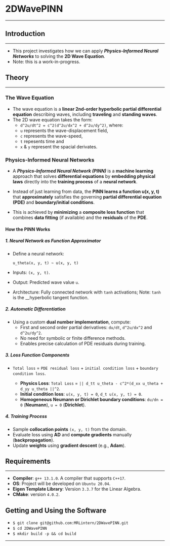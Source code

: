 # 2DWavePINN
---
## Introduction
---
* This project investigates how we can apply ___Physics-Informed Neural Networks___ to solving the __2D Wave Equation__.
* Note: this is a work-in-progress.

## Theory
---
### The Wave Equation
* The wave equation is a __linear 2nd-order hyperbolic partial differential equation__ describing waves, including __traveling__ and __standing waves__.
* The 2D wave equation takes the form:
   * `d^2u/dt^2 = c^2(d^2u/dx^2 + d^2u/dy^2)`, where:
   * `u` represents the wave-displacement field,
   * `c` represents the wave-speed,
   * `t`  repesents time and
   * `x` & `y` represent the spacial derivates.

### Physics-Informed Neural Networks
* A ___Physics-Informed Neural Network (PINN)___ is a __machine learning__ approach that solves __differential equations__ by __embedding physical laws__ directly into the __training process__ of a __neural network__.

* Instead of just learning from data, the __PINN learns a function u(x, y, t)__ that __approximately__ satisfies the governing __partial differential equation (PDE)__ and __boundary/initial conditions__.
* This is achieved by __minimizing__ a __composite loss function__ that combines __data fitting__ (if available) and the __residuals__ of the __PDE__.

#### How the PINN Works
##### 1. Neural Network as Function Approximator
* Define a neural network:

    `u_theta(x, y, t) ~ u(x, y, t)`
  
* Inputs: `(x, y, t)`.
* Output: Predicted wave value `u`.
* Architecture: Fully connected network with `tanh` activations; Note: `tanh` is the __hyperbolic tangent function.

##### 2. Automatic Differentiation
* Using a custom __dual number implementation__, compute:
    * First and second order partial derivatives: `du/dt`, `d^2u/dx^2` and `d^2u/dy^2`.
    * No need for symbolic or finite difference methods.
    * Enables precise calculation of PDE residuals during training.
 
##### 3. Loss Function Components
* `Total loss` = `PDE residual loss` + `initial condition loss` + `boundary condition loss`.

    * __Physics Loss__: `Total Loss` = `|| d_tt u_theta - c^2*(d_xx u_theta + d_yy u_theta ||^2`.
    * __Initial condition loss__: `u(x, y, t) = 0`, `d_t u(x, y, t) = 0`.
    * __Homogeneous Neumann or Dirichlet boundary conditions__: `du/dn = 0` (__Neumann__), `u = 0` (__Dirichlet__).

##### 4. Training Process
* Sample __collocation points__ `(x, y, t)` from the domain.
* Evaluate loss using __AD__ and __compute gradients__ manually (__backpropagation__).
* Update __weights__ using __gradient descent__ (e.g., __Adam__).
      
      
## Requirements
---
* __Compiler__: `g++ 13.1.0`. A compiler that supports `C++17`.
* __OS__: Project will be developed on `Ubuntu 20.04`.
* __Eigen Template Library__: Version `3.3.7` for the Linear Algebra.
* __CMake__: version `4.0.2`.

## Getting and Using the Software
* `$ git clone git@github.com:MRLintern/2DWavePINN.git`
* `$ cd 2DWavePINN`
* `$ mkdir build -p && cd build`
---
